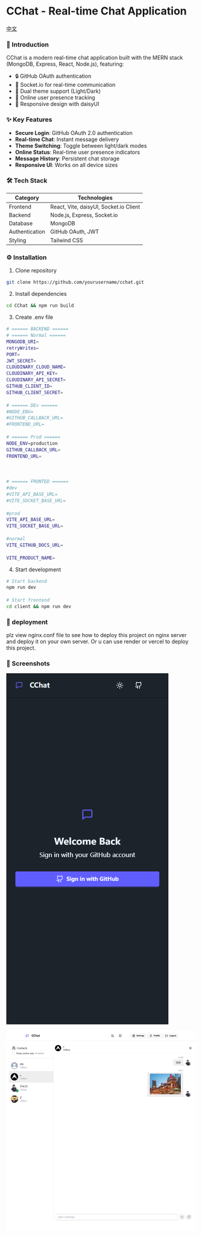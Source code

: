 # CChat - Real-time Chat Application

[中文](readme_CN.md)

### 🚀 Introduction

CChat is a modern real-time chat application built with the MERN stack (MongoDB, Express, React, Node.js), featuring:
- 🔒 GitHub OAuth authentication
- 💬 Socket.io for real-time communication
- 🎨 Dual theme support (Light/Dark)
- 👥 Online user presence tracking
- 📱 Responsive design with daisyUI

### ✨ Key Features

- **Secure Login**: GitHub OAuth 2.0 authentication
- **Real-time Chat**: Instant message delivery
- **Theme Switching**: Toggle between light/dark modes
- **Online Status**: Real-time user presence indicators
- **Message History**: Persistent chat storage
- **Responsive UI**: Works on all device sizes

### 🛠 Tech Stack

| Category       | Technologies                  |
|----------------|-------------------------------|
| Frontend       | React, Vite, daisyUI, Socket.io Client |
| Backend        | Node.js, Express, Socket.io   |
| Database       | MongoDB                       |
| Authentication | GitHub OAuth, JWT             |
| Styling        | Tailwind CSS                  |

### ⚙️ Installation

1. Clone repository

```bash
git clone https://github.com/yourusername/cchat.git
```

2. Install dependencies

```bash
cd CChat && npm run build 
```

3. Create .env file
```bash
# ====== BACKEND ======
# ====== Normal ======
MONGODB_URI=
retryWrites=
PORT=
JWT_SECRET=
CLOUDINARY_CLOUD_NAME=
CLOUDINARY_API_KEY=
CLOUDINARY_API_SECRET=
GITHUB_CLIENT_ID=
GITHUB_CLIENT_SECRET=

# ====== DEv ====== 
#NODE_ENV=
#GITHUB_CALLBACK_URL=
#FRONTEND_URL=

# ====== Prod ====== 
NODE_ENV=production
GITHUB_CALLBACK_URL=
FRONTEND_URL=



# ====== FRONTED ======
#dev
#VITE_API_BASE_URL=
#VITE_SOCKET_BASE_URL=

#prod
VITE_API_BASE_URL=
VITE_SOCKET_BASE_URL=

#normal
VITE_GITHUB_DOCS_URL=

VITE_PRODUCT_NAME=
```

4. Start development

```bash
# Start backend
npm run dev

# Start frontend
cd client && npm run dev
```

### 🚀 deployment

plz view nginx.conf file to see how to deploy this project on nginx server and deploy it on your own server. Or u can use render or vercel to deploy this project.

### 📸 Screenshots

![Chat Interface](assets/showcase1.png)

![Chat Interface](assets/showcase2.png)